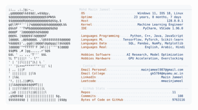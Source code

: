 <picture>
  <source srcset="https://raw.githubusercontent.com/mmazinjameel/mmazinjameel/main/dark_mode.svg?v=1752315039" media="(prefers-color-scheme: dark)">
  <img src="https://raw.githubusercontent.com/mmazinjameel/mmazinjameel/main/light_mode.svg?v=1752315039">
</picture>
